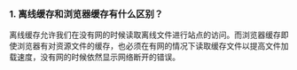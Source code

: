### 1. 离线缓存和浏览器缓存有什么区别？

离线缓存允许我们在没有网的时候读取离线文件进行站点的访问。而浏览器缓存即使浏览器有对资源文件的缓存，也必须在有网的情况下读取缓存文件以提高文件加载速度，没有网的时候依然显示网络断开的错误。

